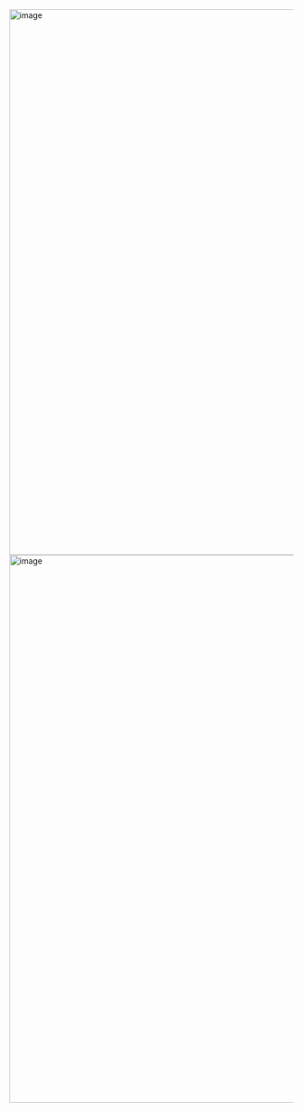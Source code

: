 

<img width="1917" height="968" alt="image" src="https://github.com/user-attachments/assets/42815712-3715-4434-9ab0-639b6b1b66ca" />

<img width="1916" height="972" alt="image" src="https://github.com/user-attachments/assets/1ee010f1-e6bb-4da0-a75d-f352b56b764f" />

